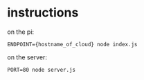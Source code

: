 # instructions

on the pi:

```
ENDPOINT={hostname_of_cloud} node index.js
```

on the server:

```
PORT=80 node server.js
```